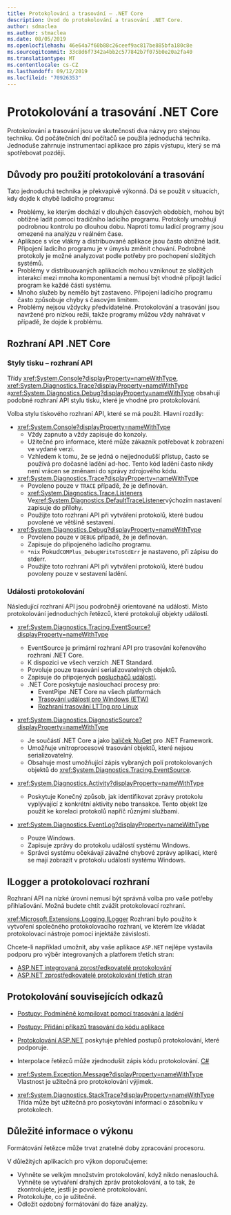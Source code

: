 ```yaml
---
title: Protokolování a trasování – .NET Core
description: Úvod do protokolování a trasování .NET Core.
author: sdmaclea
ms.author: stmaclea
ms.date: 08/05/2019
ms.openlocfilehash: 46e64a7f60b88c26ceef9ac817be885bfa180c8e
ms.sourcegitcommit: 33c8d6f7342a4bb2c577842b7f075b0e20a2fa40
ms.translationtype: MT
ms.contentlocale: cs-CZ
ms.lasthandoff: 09/12/2019
ms.locfileid: "70926353"
---
```

# <a name="net-core-logging-and-tracing"></a>Protokolování a trasování .NET Core

Protokolování a trasování jsou ve skutečnosti dva názvy pro stejnou techniku. Od počátečních dní počítačů se použila jednoduchá technika. Jednoduše zahrnuje instrumentaci aplikace pro zápis výstupu, který se má spotřebovat později.

## <a name="reasons-to-use-logging-and-tracing"></a>Důvody pro použití protokolování a trasování

Tato jednoduchá technika je překvapivě výkonná. Dá se použít v situacích, kdy dojde k chybě ladicího programu:

- Problémy, ke kterým dochází v dlouhých časových obdobích, mohou být obtížné ladit pomocí tradičního ladicího programu. Protokoly umožňují podrobnou kontrolu po dlouhou dobu. Naproti tomu ladicí programy jsou omezené na analýzu v reálném čase.
- Aplikace s více vlákny a distribuované aplikace jsou často obtížné ladit.  Připojení ladicího programu je v úmyslu změnit chování. Podrobné protokoly je možné analyzovat podle potřeby pro pochopení složitých systémů.
- Problémy v distribuovaných aplikacích mohou vzniknout ze složitých interakcí mezi mnoha komponentami a nemusí být vhodné připojit ladicí program ke každé části systému.
- Mnoho služeb by nemělo být zastaveno. Připojení ladicího programu často způsobuje chyby s časovým limitem.
- Problémy nejsou vždycky předvídatelné. Protokolování a trasování jsou navržené pro nízkou režii, takže programy můžou vždy nahrávat v případě, že dojde k problému.

## <a name="net-core-apis"></a>Rozhraní API .NET Core

### <a name="print-style-apis"></a>Styly tisku – rozhraní API

Třídy <xref:System.Console?displayProperty=nameWithType>, <xref:System.Diagnostics.Trace?displayProperty=nameWithType> a<xref:System.Diagnostics.Debug?displayProperty=nameWithType> obsahují podobné rozhraní API stylu tisku, které je vhodné pro protokolování.

Volba stylu tiskového rozhraní API, které se má použít. Hlavní rozdíly:

- <xref:System.Console?displayProperty=nameWithType>
  - Vždy zapnuto a vždy zapisuje do konzoly.
  - Užitečné pro informace, které může zákazník potřebovat k zobrazení ve vydané verzi.
  - Vzhledem k tomu, že se jedná o nejjednodušší přístup, často se používá pro dočasné ladění ad-hoc. Tento kód ladění často nikdy není vrácen se změnami do správy zdrojového kódu.
- <xref:System.Diagnostics.Trace?displayProperty=nameWithType>
  - Povoleno pouze v `TRACE` případě, že je definován.
  - <xref:System.Diagnostics.Trace.Listeners> Ve<xref:System.Diagnostics.DefaultTraceListener>výchozím nastavení zapisuje do přílohy.
  - Použijte toto rozhraní API při vytváření protokolů, které budou povolené ve většině sestavení.
- <xref:System.Diagnostics.Debug?displayProperty=nameWithType>
  - Povoleno pouze v `DEBUG` případě, že je definován.
  - Zapisuje do připojeného ladicího programu.
  - `*nix` Pokud`COMPlus_DebugWriteToStdErr` je nastaveno, při zápisu do stderr.
  - Použijte toto rozhraní API při vytváření protokolů, které budou povoleny pouze v sestavení ladění.

### <a name="logging-events"></a>Události protokolování

Následující rozhraní API jsou podrobněji orientované na události. Místo protokolování jednoduchých řetězců, které protokolují objekty událostí.

- <xref:System.Diagnostics.Tracing.EventSource?displayProperty=nameWithType>
  - EventSource je primární rozhraní API pro trasování kořenového rozhraní .NET Core.
  - K dispozici ve všech verzích .NET Standard.
  - Povoluje pouze trasování serializovatelných objektů.
  - Zapisuje do připojených [posluchačů událostí](xref:System.Diagnostics.Tracing.EventListener).
  - .NET Core poskytuje naslouchací procesy pro:
    - EventPipe .NET Core na všech platformách
    - [Trasování událostí pro Windows (ETW)](/windows/win32/etw/event-tracing-portal)
    - [Rozhraní trasování LTTng pro Linux](https://lttng.org/)

- <xref:System.Diagnostics.DiagnosticSource?displayProperty=nameWithType>
  - Je součástí .NET Core a jako [balíček NuGet](https://www.nuget.org/packages/System.Diagnostics.DiagnosticSource) pro .NET Framework.
  - Umožňuje vnitroprocesové trasování objektů, které nejsou serializovatelný.
  - Obsahuje most umožňující zápis vybraných polí protokolovaných objektů do <xref:System.Diagnostics.Tracing.EventSource>.

- <xref:System.Diagnostics.Activity?displayProperty=nameWithType>
  - Poskytuje Konečný způsob, jak identifikovat zprávy protokolu vyplývající z konkrétní aktivity nebo transakce. Tento objekt lze použít ke korelaci protokolů napříč různými službami.

- <xref:System.Diagnostics.EventLog?displayProperty=nameWithType>
  - Pouze Windows.
  - Zapisuje zprávy do protokolu událostí systému Windows.
  - Správci systému očekávají závažné chybové zprávy aplikací, které se mají zobrazit v protokolu událostí systému Windows.

## <a name="ilogger-and-logging-frameworks"></a>ILogger a protokolovací rozhraní

Rozhraní API na nízké úrovni nemusí být správná volba pro vaše potřeby přihlašování. Možná budete chtít zvážit protokolovací rozhraní.

<xref:Microsoft.Extensions.Logging.ILogger> Rozhraní bylo použito k vytvoření společného protokolovacího rozhraní, ve kterém lze vkládat protokolovací nástroje pomocí injektáže závislosti.

Chcete-li například umožnit, aby vaše aplikace `ASP.NET` nejlépe vystavila podporu pro výběr integrovaných a platforem třetích stran:

- [ASP.NET integrovaná zprostředkovatelé protokolování](/aspnet/core/fundamentals/logging/#built-in-logging-providers)
- [ASP.NET zprostředkovatelé protokolování třetích stran](/aspnet/core/fundamentals/logging/#third-party-logging-providers)

## <a name="logging-related-references"></a>Protokolování souvisejících odkazů

- [Postupy: Podmíněně kompilovat pomocí trasování a ladění](../../framework/debug-trace-profile/how-to-compile-conditionally-with-trace-and-debug.md)

- [Postupy: Přidání příkazů trasování do kódu aplikace](../../framework/debug-trace-profile/how-to-add-trace-statements-to-application-code.md)

- [Protokolování ASP.NET](/aspnet/core/fundamentals/logging) poskytuje přehled postupů protokolování, které podporuje.

- Interpolace řetězců může zjednodušit zápis kódu protokolování. [ C# ](../../csharp/language-reference/tokens/interpolated.md)

- <xref:System.Exception.Message?displayProperty=nameWithType> Vlastnost je užitečná pro protokolování výjimek.

- <xref:System.Diagnostics.StackTrace?displayProperty=nameWithType> Třída může být užitečná pro poskytování informací o zásobníku v protokolech.

## <a name="performance-considerations"></a>Důležité informace o výkonu

Formátování řetězce může trvat znatelné doby zpracování procesoru.

V důležitých aplikacích pro výkon doporučujeme:

- Vyhněte se velkým množstvím protokolování, když nikdo nenaslouchá. Vyhněte se vytváření drahých zpráv protokolování, a to tak, že zkontrolujete, jestli je povolené protokolování.
- Protokolujte, co je užitečné.
- Odložit ozdobný formátování do fáze analýzy.
